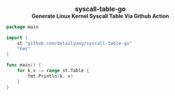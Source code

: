
<p align="center">
  <b>
    <span style="font-size:larger;">syscall-table-go</span>
   </b>
   <br />
   <b>Generate Linux Kernel Syscall Table Via Github Action</b>
</p>

```go
package main

import (
    st "github.com/detailyang/syscall-table-go"
    "fmt"
)

func main() {
    for k,v := range st.Table {
        fmt.Println(k, v)
    }
}
```
